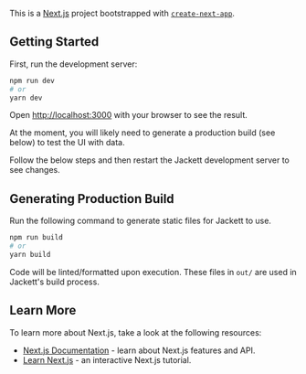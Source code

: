 This is a [Next.js](https://nextjs.org/) project bootstrapped with [`create-next-app`](https://github.com/vercel/next.js/tree/canary/packages/create-next-app).

## Getting Started

First, run the development server:

```bash
npm run dev
# or
yarn dev
```

Open [http://localhost:3000](http://localhost:3000) with your browser to see the result.

At the moment, you will likely need to generate a production build (see below) to test the UI with data.

Follow the below steps and then restart the Jackett development server to see changes.

## Generating Production Build

Run the following command to generate static files for Jackett to use.

```bash
npm run build
# or
yarn build
```

Code will be linted/formatted upon execution. These files in `out/` are used in Jackett's build process.

## Learn More

To learn more about Next.js, take a look at the following resources:

- [Next.js Documentation](https://nextjs.org/docs) - learn about Next.js features and API.
- [Learn Next.js](https://nextjs.org/learn) - an interactive Next.js tutorial.
